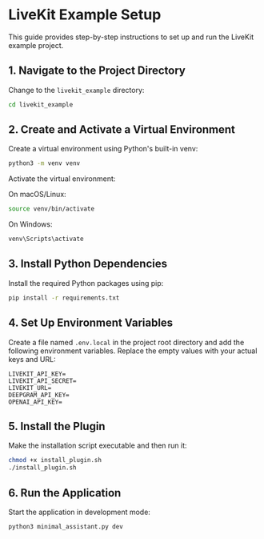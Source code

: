 # LiveKit Example Setup

This guide provides step-by-step instructions to set up and run the LiveKit example project.

## 1. Navigate to the Project Directory

Change to the `livekit_example` directory:
```bash
cd livekit_example
```

## 2. Create and Activate a Virtual Environment

Create a virtual environment using Python's built-in venv:
```bash
python3 -m venv venv
```

Activate the virtual environment:

On macOS/Linux:
```bash
source venv/bin/activate
```

On Windows:
```bash
venv\Scripts\activate
```

## 3. Install Python Dependencies

Install the required Python packages using pip:
```bash
pip install -r requirements.txt
```

## 4. Set Up Environment Variables

Create a file named `.env.local` in the project root directory and add the following environment variables. Replace the empty values with your actual keys and URL:
```
LIVEKIT_API_KEY=
LIVEKIT_API_SECRET=
LIVEKIT_URL=
DEEPGRAM_API_KEY=
OPENAI_API_KEY=
```

## 5. Install the Plugin

Make the installation script executable and then run it:
```bash
chmod +x install_plugin.sh
./install_plugin.sh
```

## 6. Run the Application

Start the application in development mode:
```bash
python3 minimal_assistant.py dev
```
